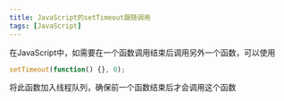 ```yaml
---
title: JavaScript的setTimeout跟随调用
tags: [JavaScript]
---
```


在JavaScript中，如需要在一个函数调用结束后调用另外一个函数，可以使用

```javascript
setTimeout(function() {}, 0);
```

将此函数加入线程队列，确保前一个函数结束后才会调用这个函数

